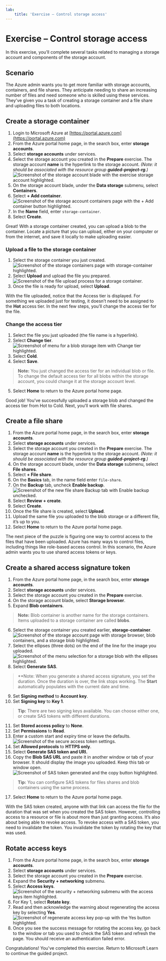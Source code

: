 ```yaml
---
lab:
    title: 'Exercise – Control storage access'
---
```

# Exercise – Control storage access
In this exercise, you’ll complete several tasks related to managing a storage account and components of the storage account.

## Scenario
The Azure admin wants you to get more familiar with storage accounts, containers, and file shares. They anticipate needing to share an increasing number of files and need someone who is skilled using these services. They’ve given you a task of creating a storage container and a file share and uploading files to both locations.

## Create a storage container
1.	Login to Microsoft Azure at [https://portal.azure.com](https://portal.azure.com)
2.	From the Azure portal home page, in the search box, enter **storage accounts**.
3.	Select **storage accounts** under services.
4.	Select the storage account you created in the **Prepare** exercise. The storage account **name** is the hyperlink to the storage account. *(Note: it should be associated with the resource group **guided-project-rg**.)*
![Screenshot of the storage account blade with the exercise storage account highlighted.](./Media/storage-account-blade.png)
5.	On the storage account blade, under the **Data storage** submenu, select **Containers**.
6.	Select **+ Add container**.
![Screenshot of the storage account containers page with the + Add container button highlighted.](./Media/storage-account-add-container.png)
7.	In the **Name** field, enter `storage-container`.
8.	Select **Create**.

Great! With a storage container created, you can upload a blob to the container. Locate a picture that you can upload, either on your computer or from the internet, and save it locally to make uploading easier.

### Upload a file to the storage container
1.	Select the storage container you just created.
![Screenshot of the storage containers page with storage-container highlighted.](./Media/storage-account-storage-container.png)
2.	Select **Upload** and upload the file you prepared.
![Screenshot of the file upload process for a storage container.](./Media/storage-container-upload.png)
3.	Once the file is ready for upload, select **Upload**.

With the file uploaded, notice that the Access tier is displayed. For something we uploaded just for testing, it doesn’t need to be assigned to the **Hot** access tier. In the next few steps, you’ll change the access tier for the file.

### Change the access tier
1.	Select the file you just uploaded (the file name is a hyperlink).
2.	Select **Change tier**.
![Screenshot of menu for a blob storage item with Change tier highlighted.](./Media/blob-change-access-tier.png)
3.	Select **Cold**.
4.	Select **Save**.
> **Note:** You just changed the access tier for an individual blob or file. To change the default access tier for all blobs within the storage account, you could change it at the storage account level.
5.	Select **Home** to return to the Azure portal home page.

Good job! You’ve successfully uploaded a storage blob and changed the access tier from Hot to Cold.
Next, you’ll work with file shares.

## Create a file share
1.	From the Azure portal home page, in the search box, enter **storage accounts**.
2.	Select **storage accounts** under services.
3.	Select the storage account you created in the **Prepare** exercise. The storage account **name** is the hyperlink to the storage account. *(Note: it should be associated with the resource group **guided-project-rg**.)*
4.	On the storage account blade, under the **Data storage** submenu, select **File shares**.
5.	Select **+ File share**.
6.	On the **Basics** tab, in the name field enter `file-share`.
7.	On the **Backup** tab, uncheck **Enable backup**.
![Screenshot of the new file share Backup tab with Enable backup unchecked.](./Media/file-share-disable-backup.png)
8.	Select **Review + create**.
9.	Select **Create**.
10.	Once the file share is created, select **Upload**.
11.	Upload the same file you uploaded to the blob storage or a different file, it’s up to you.
12.	Select **Home** to return to the Azure portal home page.

The next piece of the puzzle is figuring one way to control access to the files that have been uploaded. Azure has many ways to control files, including things like role-based access control. In this scenario, the Azure admin wants you to use shared access tokens or keys. 

## Create a shared access signature token
1.	From the Azure portal home page, in the search box, enter **storage accounts**.
2.	Select **storage accounts** under services.
3.	Select the storage account you created in the **Prepare** exercise.
4.	On the storage account blade, select **Storage browser**.
5.	Expand **Blob containers**.
> **Note:** Blob container is another name for the storage containers. Items uploaded to a storage container are called **blobs**.
6.	Select the storage container you created earlier, **storage-container**.
![Screenshot of the storage account page with storage browser, blob containers, and a storage blob highlighted.](./Media/storage-browser-storage-blob.png)
7.	Select the ellipses (three dots) on the end of the line for the image you uploaded.
![Screenshot of the menu selection for a storage blob with the ellipses highlighted.](./Media/storage-blob-ellipses.png)
8.	Select **Generate SAS**.
> **Note: When you generate a shared access signature, you set the duration. Once the duration is over, the link stops working. The **Start** automatically populates with the current date and time.
9.	Set **Signing method** to **Account key**.
10.	Set **Signing key** to **Key 1**.
> **Tip:** There are two signing keys available. You can choose either one, or create SAS tokens with different durations.
11.	Set **Stored access policy** to **None**.
12.	Set **Permissions** to **Read**.
13.	Enter a custom start and expiry time or leave the defaults.
![Screenshot of the secure access token settings.](./Media/secure-access-token-duration.png)
14.	Set **Allowed protocols** to **HTTPS only**.
15.	Select **Generate SAS token and URI.**
16.	Copy the **Blob SAS URL** and paste it in another window or tab of your browser. It should display the image you uploaded. Keep this tab or window open.
![Screenshot of SAS token generated and the copy button highlighted.](./Media/secure-token-generate.png)
> **Tip:** You can configure SAS tokens for files shares and blob containers using the same process.
17.	Select **Home** to return to the Azure portal home page.

With the SAS token created, anyone with that link can access the file for the duration that was set when you created the SAS token. However, controlling access to a resource or file is about more than just granting access. It’s also about being able to revoke access. To revoke access with a SAS token, you need to invalidate the token. You invalidate the token by rotating the key that was used.

## Rotate access keys
1.	From the Azure portal home page, in the search box, enter **storage accounts**.
2.	Select **storage accounts** under services.
3.	Select the storage account you created in the **Prepare** exercise.
4.	Expand the **Security + networking** submenu.
5.	Select **Access keys**.
![Screenshot of the security + networking submenu with the access keys item highlighted.](./Media/access-keys.png)
6.	For Key 1, select **Rotate key**.
7.	Read and then acknowledge the warning about regenerating the access key by selecting **Yes**.
![Screenshot of regenerate access key pop-up with the Yes button highlighted.](./Media/rotate-key-warning.png)
8.	Once you see the success message for rotating the access key, go back to the window or tab you used to check the SAS token and refresh the page. You should receive an authentication failed error.

Congratulations! You've completed this exercise. Return to Microsoft Learn to continue the guided project.
